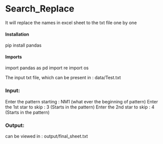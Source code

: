 # Search_Replace
It will replace the names in excel sheet to the txt file one by one

#### Installation
pip install pandas

#### Imports
import pandas as pd
import re
import os

The input txt file, which can be present in : data/Test.txt
### Input:
Enter the pattern starting : NM1 (what ever the beginning of pattern)
Enter the 1st star to skip : 3 (Starts in the pattern)
Enter the 2nd star to skip : 4 (Starts in the pattern)

### Output:
can be viewed in : output/final_sheet.txt
